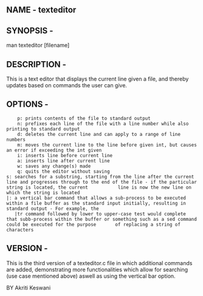## NAME - texteditor

## SYNOPSIS -
man texteditor [filename]

## DESCRIPTION -
This is a text editor that displays the current line given a file, and thereby updates based on commands the user can give.

## OPTIONS -
        p: prints contents of the file to standard output
        n: prefixes each line of the file with a line number while also printing to standard output
        d: deletes the current line and can apply to a range of line numbers
        m: moves the current line to the line before given int, but causes an error if exceeding the int given
        i: inserts line before current line
        a: inserts line after current line
        w: saves any change(s) made
        q: quits the editor without saving
	s: searches for a substring, starting from the line after the current line and progresses through to the end of the file - if the particular string is located, the current 	      line is now the new line on which the string is located
	|: a vertical bar command that allows a sub-process to be executed within a file buffer as the standard input initially, resulting in standard output - For example, the 
	   |tr command followed by lower to upper-case test would complete that subb-process within the buffer or something such as a sed command could be executed for the purpose	      of replacing a string of characters   


## VERSION - 
This is the third version of a texteditor.c file in which additional commands are added, demonstrating more functionalities which allow for searching (use case mentioned above) aswell as using the vertical bar option. 


BY  Akriti Keswani
